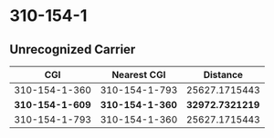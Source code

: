 # 310-154-1
## Unrecognized Carrier


| CGI | Nearest CGI | Distance |
|-----|-------------|----------|
| 310-154-1-360 | 310-154-1-793 | 25627.1715443 |
| **310-154-1-609** | **310-154-1-360** | **32972.7321219** |
| 310-154-1-793 | 310-154-1-360 | 25627.1715443 |
